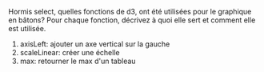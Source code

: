 Hormis select, quelles fonctions de d3, ont été utilisées pour le graphique en bâtons? Pour chaque fonction, décrivez à quoi elle sert et comment elle est utilisée.

1. axisLeft: ajouter un axe vertical sur la gauche
2. scaleLinear: créer une échelle
3. max: retourner le max d'un tableau
